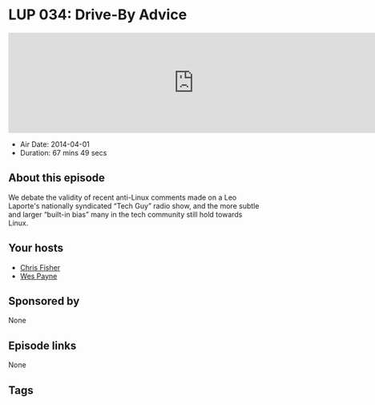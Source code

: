 # LUP 034: Drive-By Advice

<iframe src="https://player.fireside.fm/v2/RUkczH-V+RMendeow?theme=dark" width="740" height="200" frameborder="0" scrolling="no"></iframe>

* Air Date: 2014-04-01
* Duration: 67 mins 49 secs

## About this episode

We debate the validity of recent anti-Linux comments made on a Leo Laporte's nationally syndicated “Tech Guy” radio show, and the more subtle and larger “built-in bias” many in the tech community still hold towards Linux.

## Your hosts
* [Chris Fisher](https://linuxunplugged.com/hosts/chrislas)
* [Wes Payne](https://linuxunplugged.com/hosts/wes)

## Sponsored by

None



## Episode links

None



## Tags

